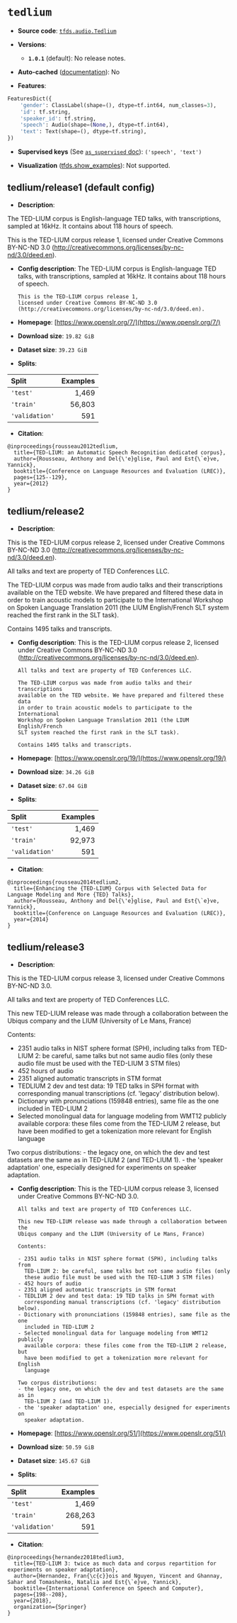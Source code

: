 <div itemscope itemtype="http://schema.org/Dataset">
  <div itemscope itemprop="includedInDataCatalog" itemtype="http://schema.org/DataCatalog">
    <meta itemprop="name" content="TensorFlow Datasets" />
  </div>

  <meta itemprop="name" content="tedlium" />
  <meta itemprop="description" content="The TED-LIUM corpus is English-language TED talks, with transcriptions,&#10;sampled at 16kHz. It contains about 118 hours of speech.&#10;&#10;This is the TED-LIUM corpus release 1,&#10;licensed under Creative Commons BY-NC-ND 3.0&#10;(http://creativecommons.org/licenses/by-nc-nd/3.0/deed.en).&#10;&#10;To use this dataset:&#10;&#10;```python&#10;import tensorflow_datasets as tfds&#10;&#10;ds = tfds.load(&#x27;tedlium&#x27;, split=&#x27;train&#x27;)&#10;for ex in ds.take(4):&#10;  print(ex)&#10;```&#10;&#10;See [the guide](https://www.tensorflow.org/datasets/overview) for more&#10;informations on [tensorflow_datasets](https://www.tensorflow.org/datasets).&#10;&#10;" />
  <meta itemprop="url" content="https://www.tensorflow.org/datasets/catalog/tedlium" />
  <meta itemprop="sameAs" content="https://www.openslr.org/7/" />
  <meta itemprop="citation" content="@inproceedings{rousseau2012tedlium,&#10;  title={TED-LIUM: an Automatic Speech Recognition dedicated corpus},&#10;  author={Rousseau, Anthony and Del{\&#x27;e}glise, Paul and Est{\`e}ve, Yannick},&#10;  booktitle={Conference on Language Resources and Evaluation (LREC)},&#10;  pages={125--129},&#10;  year={2012}&#10;}" />
</div>

# `tedlium`

*   **Source code**:
    [`tfds.audio.Tedlium`](https://github.com/tensorflow/datasets/tree/master/tensorflow_datasets/audio/tedlium.py)

*   **Versions**:

    *   **`1.0.1`** (default): No release notes.

*   **Auto-cached**
    ([documentation](https://www.tensorflow.org/datasets/performances#auto-caching)):
    No

*   **Features**:

```python
FeaturesDict({
    'gender': ClassLabel(shape=(), dtype=tf.int64, num_classes=3),
    'id': tf.string,
    'speaker_id': tf.string,
    'speech': Audio(shape=(None,), dtype=tf.int64),
    'text': Text(shape=(), dtype=tf.string),
})
```

*   **Supervised keys** (See
    [`as_supervised` doc](https://www.tensorflow.org/datasets/api_docs/python/tfds/load#args)):
    `('speech', 'text')`

*   **Visualization**
    ([tfds.show_examples](https://www.tensorflow.org/datasets/api_docs/python/tfds/visualization/show_examples)):
    Not supported.

## tedlium/release1 (default config)

*   **Description**:

The TED-LIUM corpus is English-language TED talks, with transcriptions, sampled
at 16kHz. It contains about 118 hours of speech.

This is the TED-LIUM corpus release 1, licensed under Creative Commons BY-NC-ND
3.0 (http://creativecommons.org/licenses/by-nc-nd/3.0/deed.en).

*   **Config description**: The TED-LIUM corpus is English-language TED talks,
    with transcriptions, sampled at 16kHz. It contains about 118 hours of
    speech.

    ```
    This is the TED-LIUM corpus release 1,
    licensed under Creative Commons BY-NC-ND 3.0
    (http://creativecommons.org/licenses/by-nc-nd/3.0/deed.en).
    ```

*   **Homepage**: [https://www.openslr.org/7/](https://www.openslr.org/7/)

*   **Download size**: `19.82 GiB`

*   **Dataset size**: `39.23 GiB`

*   **Splits**:

Split          | Examples
:------------- | -------:
`'test'`       | 1,469
`'train'`      | 56,803
`'validation'` | 591

*   **Citation**:

```
@inproceedings{rousseau2012tedlium,
  title={TED-LIUM: an Automatic Speech Recognition dedicated corpus},
  author={Rousseau, Anthony and Del{\'e}glise, Paul and Est{\`e}ve, Yannick},
  booktitle={Conference on Language Resources and Evaluation (LREC)},
  pages={125--129},
  year={2012}
}
```

## tedlium/release2

*   **Description**:

This is the TED-LIUM corpus release 2, licensed under Creative Commons BY-NC-ND
3.0 (http://creativecommons.org/licenses/by-nc-nd/3.0/deed.en).

All talks and text are property of TED Conferences LLC.

The TED-LIUM corpus was made from audio talks and their transcriptions available
on the TED website. We have prepared and filtered these data in order to train
acoustic models to participate to the International Workshop on Spoken Language
Translation 2011 (the LIUM English/French SLT system reached the first rank in
the SLT task).

Contains 1495 talks and transcripts.

*   **Config description**: This is the TED-LIUM corpus release 2, licensed
    under Creative Commons BY-NC-ND 3.0
    (http://creativecommons.org/licenses/by-nc-nd/3.0/deed.en).

    ```
    All talks and text are property of TED Conferences LLC.

    The TED-LIUM corpus was made from audio talks and their transcriptions
    available on the TED website. We have prepared and filtered these data
    in order to train acoustic models to participate to the International
    Workshop on Spoken Language Translation 2011 (the LIUM English/French
    SLT system reached the first rank in the SLT task).

    Contains 1495 talks and transcripts.
    ```

*   **Homepage**: [https://www.openslr.org/19/](https://www.openslr.org/19/)

*   **Download size**: `34.26 GiB`

*   **Dataset size**: `67.04 GiB`

*   **Splits**:

Split          | Examples
:------------- | -------:
`'test'`       | 1,469
`'train'`      | 92,973
`'validation'` | 591

*   **Citation**:

```
@inproceedings{rousseau2014tedlium2,
  title={Enhancing the {TED-LIUM} Corpus with Selected Data for Language Modeling and More {TED} Talks},
  author={Rousseau, Anthony and Del{\'e}glise, Paul and Est{\`e}ve, Yannick},
  booktitle={Conference on Language Resources and Evaluation (LREC)},
  year={2014}
}
```

## tedlium/release3

*   **Description**:

This is the TED-LIUM corpus release 3, licensed under Creative Commons BY-NC-ND
3.0.

All talks and text are property of TED Conferences LLC.

This new TED-LIUM release was made through a collaboration between the Ubiqus
company and the LIUM (University of Le Mans, France)

Contents:

-   2351 audio talks in NIST sphere format (SPH), including talks from TED-LIUM
    2: be careful, same talks but not same audio files (only these audio file
    must be used with the TED-LIUM 3 STM files)
-   452 hours of audio
-   2351 aligned automatic transcripts in STM format
-   TEDLIUM 2 dev and test data: 19 TED talks in SPH format with corresponding
    manual transcriptions (cf. 'legacy' distribution below).
-   Dictionary with pronunciations (159848 entries), same file as the one
    included in TED-LIUM 2
-   Selected monolingual data for language modeling from WMT12 publicly
    available corpora: these files come from the TED-LIUM 2 release, but have
    been modified to get a tokenization more relevant for English language

Two corpus distributions: - the legacy one, on which the dev and test datasets
are the same as in TED-LIUM 2 (and TED-LIUM 1). - the 'speaker adaptation' one,
especially designed for experiments on speaker adaptation.

*   **Config description**: This is the TED-LIUM corpus release 3, licensed
    under Creative Commons BY-NC-ND 3.0.

    ```
    All talks and text are property of TED Conferences LLC.

    This new TED-LIUM release was made through a collaboration between the
    Ubiqus company and the LIUM (University of Le Mans, France)

    Contents:

    - 2351 audio talks in NIST sphere format (SPH), including talks from
      TED-LIUM 2: be careful, same talks but not same audio files (only
      these audio file must be used with the TED-LIUM 3 STM files)
    - 452 hours of audio
    - 2351 aligned automatic transcripts in STM format
    - TEDLIUM 2 dev and test data: 19 TED talks in SPH format with
      corresponding manual transcriptions (cf. 'legacy' distribution below).
    - Dictionary with pronunciations (159848 entries), same file as the one
      included in TED-LIUM 2
    - Selected monolingual data for language modeling from WMT12 publicly
      available corpora: these files come from the TED-LIUM 2 release, but
      have been modified to get a tokenization more relevant for English
      language

    Two corpus distributions:
    - the legacy one, on which the dev and test datasets are the same as in
      TED-LIUM 2 (and TED-LIUM 1).
    - the 'speaker adaptation' one, especially designed for experiments on
      speaker adaptation.
    ```

*   **Homepage**: [https://www.openslr.org/51/](https://www.openslr.org/51/)

*   **Download size**: `50.59 GiB`

*   **Dataset size**: `145.67 GiB`

*   **Splits**:

Split          | Examples
:------------- | -------:
`'test'`       | 1,469
`'train'`      | 268,263
`'validation'` | 591

*   **Citation**:

```
@inproceedings{hernandez2018tedlium3,
  title={TED-LIUM 3: twice as much data and corpus repartition for experiments on speaker adaptation},
  author={Hernandez, Fran{\c{c}}ois and Nguyen, Vincent and Ghannay, Sahar and Tomashenko, Natalia and Est{\`e}ve, Yannick},
  booktitle={International Conference on Speech and Computer},
  pages={198--208},
  year={2018},
  organization={Springer}
}
```
